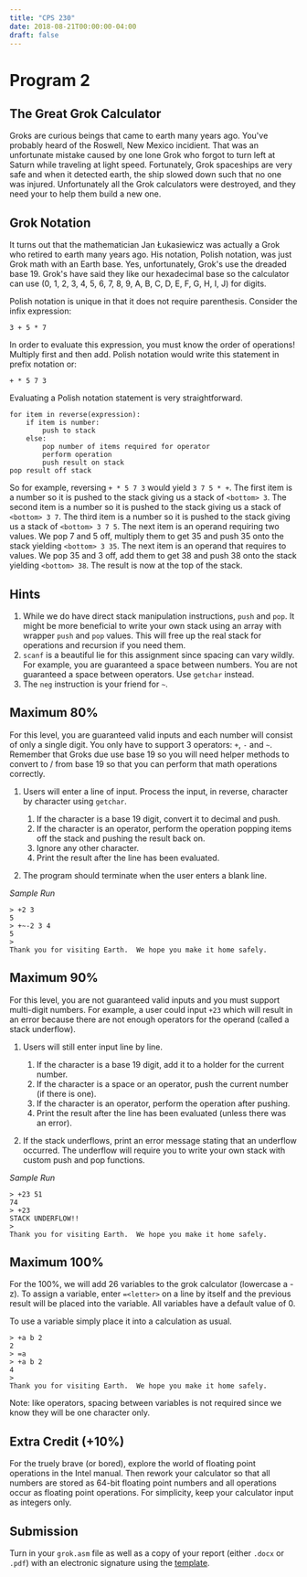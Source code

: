 ```yaml
---
title: "CPS 230"
date: 2018-08-21T00:00:00-04:00
draft: false
---
```


# Program 2

## The Great Grok Calculator

Groks are curious beings that came to earth many years ago.  You've probably heard of the Roswell, New Mexico incidient.  That was an unfortunate mistake caused by one lone Grok who forgot to turn left at Saturn while traveling at light speed.  Fortunately, Grok spaceships are very safe and when it detected earth, the ship slowed down such that no one was injured.  Unfortunately all the Grok calculators were destroyed, and they need your to help them build a new one.

## Grok Notation

It turns out that the mathematician Jan Łukasiewicz was actually a Grok who retired to earth many years ago.  His notation, Polish notation, was just Grok math with an Earth base.  Yes, unfortunately, Grok's use the dreaded base 19.  Grok's have said they like our hexadecimal base so the calculator can use (0, 1, 2, 3, 4, 5, 6, 7, 8, 9, A, B, C, D, E, F, G, H, I, J) for digits.

Polish notation is unique in that it does not require parenthesis. Consider the infix expression:

```
3 + 5 * 7
```

In order to evaluate this expression, you must know the order of operations!  Multiply first and then add.  Polish notation would write this statement in prefix notation or:

```
+ * 5 7 3
```

Evaluating a Polish notation statement is very straightforward.

```
for item in reverse(expression):
    if item is number:
        push to stack
    else:
        pop number of items required for operator
        perform operation
        push result on stack
pop result off stack
```

So for example, reversing `+ * 5 7 3` would yield `3 7 5 * +`. The first item is a number so it is pushed to the stack giving us a stack of `<bottom> 3`.  The second item is a number so it is pushed to the stack giving us a stack of `<bottom> 3 7`.  The third item is a number so it is pushed to the stack giving us a stack of `<bottom> 3 7 5`.  The next item is an operand requiring two values.  We pop 7 and 5 off, multiply them to get 35 and push 35 onto the stack yielding `<bottom> 3 35`.  The next item is an operand that requires to values.  We pop 35 and 3 off, add them to get 38 and push 38 onto the stack yielding `<bottom> 38`.  The result is now at the top of the stack.

## Hints

1. While we do have direct stack manipulation instructions, `push` and `pop`.  It might be more beneficial to write your own stack using an array with wrapper `push` and `pop` values.  This will free up the real stack for operations and recursion if you need them.
1. `scanf` is a beautiful lie for this assignment since spacing can vary wildly.  For example, you are guaranteed a space between numbers.  You are not guaranteed a space between operators.  Use `getchar` instead.
1. The `neg` instruction is your friend for `~`.

## Maximum 80%

For this level, you are guaranteed valid inputs and each number will consist of only a single digit.  You only have to support 3 operators: `+`, `-` and `~`.  Remember that Groks due use base 19 so you will need helper methods to convert to / from base 19 so that you can perform that math operations correctly.

1. Users will enter a line of input.  Process the input, in reverse, character by character using `getchar`.

    1. If the character is a base 19 digit, convert it to decimal and push.
    1. If the character is an operator, perform the operation popping items off the stack and pushing the result back on.
    1. Ignore any other character.
    1. Print the result after the line has been evaluated.

1. The program should terminate when the user enters a blank line.

_Sample Run_
```
> +2 3
5
> +~-2 3 4
5
>
Thank you for visiting Earth.  We hope you make it home safely.
```

## Maximum 90%

For this level, you are not guaranteed valid inputs and you must support multi-digit numbers. For example, a user could input `+23` which will result in an error because there are not enough operators for the operand (called a stack underflow).

1. Users will still enter input line by line.

    1. If the character is a base 19 digit, add it to a holder for the current number.
    1. If the character is a space or an operator, push the current number (if there is one).
    1. If the character is an operator, perform the operation after pushing.
    1. Print the result after the line has been evaluated (unless there was an error).

1. If the stack underflows, print an error message stating that an underflow occurred.  The underflow will require you to write your own stack with custom push and pop functions.

_Sample Run_
```
> +23 51
74
> +23
STACK UNDERFLOW!!
>
Thank you for visiting Earth.  We hope you make it home safely.
```

## Maximum 100%

For the 100%, we will add 26 variables to the grok calculator (lowercase a - z).  To assign a variable, enter `=<letter>` on a line by itself and the previous result will be placed into the variable.  All variables have a default value of 0.

To use a variable simply place it into a calculation as usual.

```
> +a b 2
2
> =a
> +a b 2
4
>
Thank you for visiting Earth.  We hope you make it home safely.
```

Note: like operators, spacing between variables is not required since we know they will be one character only.

## Extra Credit (+10%)

For the truely brave (or bored), explore the world of floating point operations in the Intel manual.  Then rework your calculator so that all numbers are stored as 64-bit floating point numbers and all operations occur as floating point operations.  For simplicity, keep your calculator input as integers only.

## Submission

Turn in your `grok.asm` file as well as a copy of your report (either `.docx` or `.pdf`) with an electronic signature using the [template](/bju/cps230/downloads/report_template.docx).